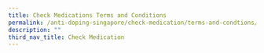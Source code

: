 ```yaml
---
title: Check Medications Terms and Conditions
permalink: /anti-doping-singapore/check-medication/terms-and-condtions/
description: ""
third_nav_title: Check Medication
---
```

